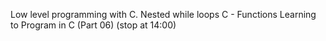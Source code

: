 Low level programming with C.
Nested while loops
C - Functions
Learning to Program in C (Part 06) (stop at 14:00)
